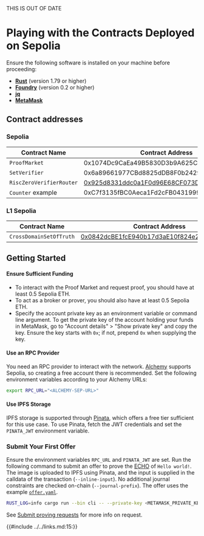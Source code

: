 <div class="warning">
THIS IS OUT OF DATE
</div>

# Playing with the Contracts Deployed on Sepolia

Ensure the following software is installed on your machine before proceeding:

- **[Rust](https://www.rust-lang.org/tools/install)** (version 1.79 or higher)
- **[Foundry](https://book.getfoundry.sh/getting-started/installation)** (version 0.2 or higher)
- **[jq](https://jqlang.github.io/jq/download/)**
- **[MetaMask](https://metamask.io/download/)**

## Contract addresses

### Sepolia

| Contract Name            | Contract Address                                                                                                              |
| ------------------------ | ----------------------------------------------------------------------------------------------------------------------------- |
| `ProofMarket`            | 0x1074Dc9CaEa49B5830D3b9A625CdEA9C1038FC45 <!-- TODO link to contract -->                                                     |
| `SetVerifier`            | 0x6a89661977CBd8825dDB8F0b2429eBf773444dFa <!-- TODO link to contract -->                                                     |
| `RiscZeroVerifierRouter` | [0x925d8331ddc0a1F0d96E68CF073DFE1d92b69187](https://sepolia.etherscan.io/address/0x925d8331ddc0a1F0d96E68CF073DFE1d92b69187) |
| `Counter` example        | 0xC7f3135fBC0Aeca1Fd2cFB04319996efea53Eb7a <!-- TODO link to contract -->                                                     |

### L1 Sepolia

| Contract Name           | Contract Address                                                                                                              |
| ----------------------- | ----------------------------------------------------------------------------------------------------------------------------- |
| `CrossDomainSetOfTruth` | [0x0842dcBE1fcE940b17d3aE10f824e264107a0446](https://sepolia.etherscan.io/address/0x0842dcBE1fcE940b17d3aE10f824e264107a0446) |

## Getting Started

#### Ensure Sufficient Funding

- To interact with the Proof Market and request proof, you should have at least 0.5 Sepolia ETH.
- To act as a broker or prover, you should also have at least 0.5 Sepolia ETH.
- Specify the account private key as an environment variable or command line argument. To get the private key of the account holding your funds in MetaMask, go to "Account details" > "Show private key" and copy the key. Ensure the key starts with `0x`; if not, prepend `0x` when supplying the key.

#### Use an RPC Provider

You need an RPC provider to interact with the network. [Alchemy](https://www.alchemy.com/) supports Sepolia, so creating a free account there is recommended. Set the following environment variables according to your Alchemy URLs:

```bash
export RPC_URL="<ALCHEMY-SEP-URL>"
```

#### Use IPFS Storage

IPFS storage is supported through [Pinata](https://www.pinata.cloud/), which offers a free tier sufficient for this use case. To use Pinata, fetch the JWT credentials and set the `PINATA_JWT` environment variable.

### Submit Your First Offer

Ensure the environment variables `RPC_URL` and `PINATA_JWT` are set. Run the following command to submit an offer to prove the [ECHO](https://github.com/boundless-xyz/boundless/blob/main/crates/guest/echo/echo/src/main.rs) of `Hello world!`. The image is uploaded to IPFS using Pinata, and the input is supplied in the calldata of the transaction (`--inline-input`). No additional journal constraints are checked on-chain (`--journal-prefix`). The offer uses the example [`offer.yaml`](https://github.com/boundless-xyz/boundless/blob/main/offer.yaml).

```bash
RUST_LOG=info cargo run --bin cli -- --private-key <METAMASK_PRIVATE_KEY> --proof-market-address 0x1074Dc9CaEa49B5830D3b9A625CdEA9C1038FC45 submit-offer --input "Hello world!" --inline-input --encode-input --journal-prefix "" offer.yaml
```

See [Submit proving requests](../market/proving_request.md) for more info on request.

<!-- 🔗 Reference Style -->

{{#include ../../links.md:15:}}
